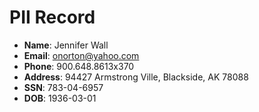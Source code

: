 # PII Record
- **Name**: Jennifer Wall
- **Email**: onorton@yahoo.com
- **Phone**: 900.648.8613x370
- **Address**: 94427 Armstrong Ville, Blackside, AK 78088
- **SSN**: 783-04-6957
- **DOB**: 1936-03-01
